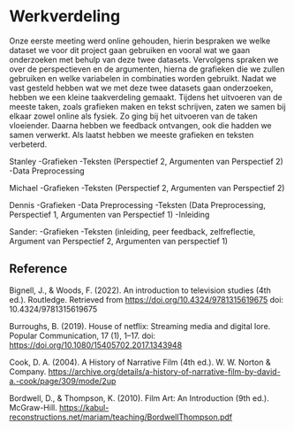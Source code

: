 # Werkverdeling
Onze eerste meeting werd online gehouden, hierin bespraken we welke dataset we voor dit project gaan gebruiken en vooral wat we gaan onderzoeken met behulp van deze twee datasets. Vervolgens spraken we over de perspectieven en de argumenten, hierna de grafieken die we zullen gebruiken en welke variabelen in combinaties worden gebruikt. Nadat we vast gesteld hebben wat we met deze twee datasets gaan onderzoeken, hebben we een kleine taakverdeling gemaakt. Tijdens het uitvoeren van de meeste taken, zoals grafieken maken en tekst schrijven, zaten we samen bij elkaar zowel online als fysiek. Zo ging bij het uitvoeren van de taken vloeiender. Daarna hebben we feedback ontvangen, ook die hadden we samen verwerkt. Als laatst hebben we meeste grafieken en teksten verbeterd.

Stanley
-Grafieken
-Teksten (Perspectief 2, Argumenten van Perspectief 2)
-Data Preprocessing

Michael
-Grafieken
-Teksten (Perspectief 2, Argumenten van Perspectief 2)

Dennis 
-Grafieken
-Data Preprocessing
-Teksten (Data Preprocessing, Perspectief 1, Argumenten van Perspectief 1)
-Inleiding

Sander:
-Grafieken
-Teksten (inleiding, peer feedback, zelfreflectie, Argument van Perspectief 2, Argumenten van perspectief 1)


## Reference
Bignell, J., & Woods, F. (2022). An introduction to television studies (4th ed.). Routledge. Retrieved from https://doi.org/10.4324/9781315619675  doi: 10.4324/9781315619675  

Burroughs, B. (2019). House of netflix: Streaming media and digital lore. Popular Communication, 17 (1), 1–17. doi: https://doi.org/10.1080/15405702.2017.1343948

Cook, D. A. (2004). A History of Narrative Film (4th ed.). W. W. Norton & Company.
https://archive.org/details/a-history-of-narrative-film-by-david-a.-cook/page/309/mode/2up

Bordwell, D., & Thompson, K. (2010). Film Art: An Introduction (9th ed.). McGraw-Hill.
https://kabul-reconstructions.net/mariam/teaching/BordwellThompson.pdf
